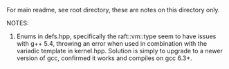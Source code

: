 For main readme, see root directory, these are notes
on this directory only.

NOTES:
1) Enums in defs.hpp, specifically the raft::vm::type seem to 
have issues with g++ 5.4, throwing an error when used in combination
with the variadic template in kernel.hpp. Solution is simply to 
upgrade to a newer version of gcc, confirmed it works and compiles
on gcc 6.3+.


